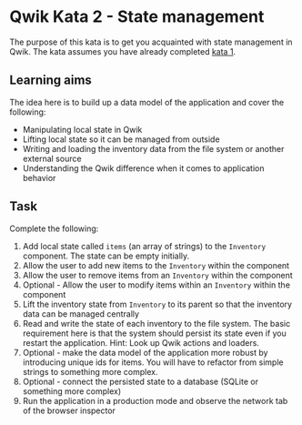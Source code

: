 # Qwik Kata 2 - State management

The purpose of this kata is to get you acquainted with state management in Qwik. The kata assumes you have already completed [kata 1](kata-01.md).

## Learning aims

The idea here is to build up a data model of the application and cover the following:

* Manipulating local state in Qwik
* Lifting local state so it can be managed from outside
* Writing and loading the inventory data from the file system or another external source
* Understanding the Qwik difference when it comes to application behavior

## Task

Complete the following:

1. Add local state called `items` (an array of strings) to the `Inventory` component. The state can be empty initially.
2. Allow the user to add new items to the `Inventory` within the component
3. Allow the user to remove items from an `Inventory` within the component
4. Optional - Allow the user to modify items within an `Inventory` within the component
5. Lift the inventory state from `Inventory` to its parent so that the inventory data can be managed centrally
6. Read and write the state of each inventory to the file system. The basic requirement here is that the system should persist its state even if you restart the application. Hint: Look up Qwik actions and loaders.
7. Optional - make the data model of the application more robust by introducing unique ids for items. You will have to refactor from simple strings to something more complex.
8. Optional - connect the persisted state to a database (SQLite or something more complex)
9. Run the application in a production mode and observe the network tab of the browser inspector
